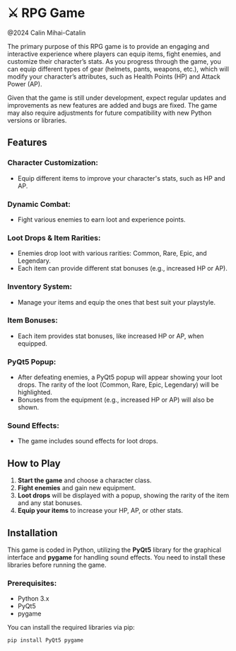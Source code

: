 # ⚔️ RPG Game
@2024 Calin Mihai-Catalin  

The primary purpose of this RPG game is to provide an engaging and interactive experience where players can equip items, fight enemies, and customize their character’s stats. As you progress through the game, you can equip different types of gear (helmets, pants, weapons, etc.), which will modify your character’s attributes, such as Health Points (HP) and Attack Power (AP).

Given that the game is still under development, expect regular updates and improvements as new features are added and bugs are fixed. The game may also require adjustments for future compatibility with new Python versions or libraries.

## Features

### Character Customization:
- Equip different items to improve your character's stats, such as HP and AP.

### Dynamic Combat:
- Fight various enemies to earn loot and experience points.

### Loot Drops & Item Rarities:
- Enemies drop loot with various rarities: Common, Rare, Epic, and Legendary.
- Each item can provide different stat bonuses (e.g., increased HP or AP).

### Inventory System:
- Manage your items and equip the ones that best suit your playstyle.

### Item Bonuses:
- Each item provides stat bonuses, like increased HP or AP, when equipped.

### PyQt5 Popup:
- After defeating enemies, a PyQt5 popup will appear showing your loot drops. The rarity of the loot (Common, Rare, Epic, Legendary) will be highlighted.
- Bonuses from the equipment (e.g., increased HP or AP) will also be shown.

### Sound Effects:
- The game includes sound effects for loot drops.

## How to Play

1. **Start the game** and choose a character class.
2. **Fight enemies** and gain new equipment.
3. **Loot drops** will be displayed with a popup, showing the rarity of the item and any stat bonuses.
4. **Equip your items** to increase your HP, AP, or other stats.


## Installation

This game is coded in Python, utilizing the **PyQt5** library for the graphical interface and **pygame** for handling sound effects. You need to install these libraries before running the game.

### Prerequisites:
- Python 3.x
- PyQt5
- pygame

You can install the required libraries via pip:
```bash
pip install PyQt5 pygame
